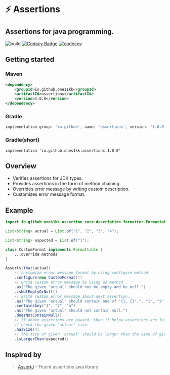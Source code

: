 # ⚡️ Assertions

## Assertions for java programming.

![build](https://github.com/ones1kk/assertions/actions/workflows/build.yml/badge.svg)
[![Codacy Badge](https://app.codacy.com/project/badge/Grade/f78d2672bc9e4c9cb77eadfa4bd4f59f)](https://www.codacy.com/gh/ones1kk/assertions/dashboard?utm_source=github.com&amp;utm_medium=referral&amp;utm_content=ones1kk/assertions&amp;utm_campaign=Badge_Grade)
[![codecov](https://codecov.io/gh/ones1kk/assertions/branch/master/graph/badge.svg?token=IL6PDN0HUS)](https://codecov.io/gh/ones1kk/assertions)

## Getting started

### Maven

```xml
<dependency>
    <groupId>io.github.ones1kk</groupId>
    <artifactId>assertions</artifactId>
    <version>1.0.0</version>
</dependency>
```

### Gradle

```groovy
implementation group: 'io.github', name: 'assertions', version: '1.0.0'
```

### Gradle(short)

```groovy(short)
implementation 'io.github.ones1kk:assertions:1.0.0'
```
## Overview

* Verifies assertions for JDK types.
* Provides assertions in the form of method chaining.
* Overrides error message by writing custom description.
* Customizes error message format.

## Example

```java
import io.github.ones1kk.assertion.core.description.formatter.Formattable;

List<String> actual = List.of("1", "2", "3", "4");

List<String> expected = List.of("1");

class CustomFormat implements Formattable {
    ...override methods
}

Asserts.that(actual)
    // customize error message format by using configure method.
    .configure(new CustomFormat())
    // write custom error message by using as method .
    .as("The given 'actual' should not be empty and be null.")
    .isNotEmptyOrNull()
    // write custom error message about next assertion.
    .as("The given 'actual' should contain one of '{}, {}'.", "1", "2", "a")
    .containsAny("1", "2", "a")
    .as("The given 'actual' should not contain null.")
    .doesNotContainNull()
    // if above assertions are paased, then if below assertions are failed, default error message will be printed.
    // check the given 'actual' size.
    .hasSize(4)
    // The size of given 'actual' should be larger than the size of given 'expected'.
    .isLargerThan(expecred);

```

## Inspired by

>  [AssertJ] - Fluent assertions java library 


[AssertJ]: https://assertj.github.io/doc/
